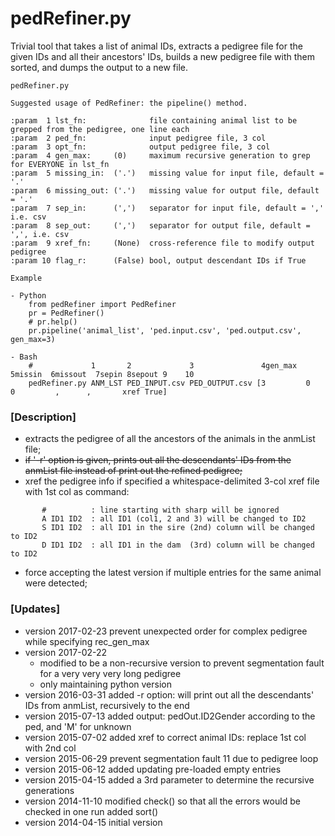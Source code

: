 # pedRefiner.py 

Trivial tool that takes a list of animal IDs, extracts a pedigree file for the given IDs and all their ancestors' IDs, builds a new pedigree file with them sorted, and dumps the output to a new file.

```
pedRefiner.py 

Suggested usage of PedRefiner: the pipeline() method.

:param  1 lst_fn:              file containing animal list to be grepped from the pedigree, one line each
:param  2 ped_fn:              input pedigree file, 3 col
:param  3 opt_fn:              output pedigree file, 3 col
:param  4 gen_max:     (0)     maximum recursive generation to grep for EVERYONE in lst_fn
:param  5 missing_in:  ('.')   missing value for input file, default = '.'
:param  6 missing_out: ('.')   missing value for output file, default = '.'
:param  7 sep_in:      (',')   separator for input file, default = ',' i.e. csv
:param  8 sep_out:     (',')   separator for output file, default = ',', i.e. csv
:param  9 xref_fn:     (None)  cross-reference file to modify output pedigree
:param 10 flag_r:      (False) bool, output descendant IDs if True

Example

- Python
    from pedRefiner import PedRefiner
    pr = PedRefiner()
    # pr.help()
    pr.pipeline('animal_list', 'ped.input.csv', 'ped.output.csv', gen_max=3)

- Bash
    #             1       2             3               4gen_max  5missin  6missout  7sepin 8sepout 9    10
    pedRefiner.py ANM_LST PED_INPUT.csv PED_OUTPUT.csv [3         0        0         ,      ,       xref True]
```

### [Description]
 - extracts the pedigree of all the ancestors of the animals in the anmList file;
 - ~~if '-r' option is given, prints out all the descendants' IDs from the anmList file instead of print out the refined pedigree;~~
 - xref the pedigree info if specified a whitespace-delimited 3-col xref file with 1st col as command:
```
       #          : line starting with sharp will be ignored
       A ID1 ID2  : all ID1 (col1, 2 and 3) will be changed to ID2
       S ID1 ID2  : all ID1 in the sire (2nd) column will be changed to ID2
       D ID1 ID2  : all ID1 in the dam  (3rd) column will be changed to ID2
```
 - force accepting the latest version if multiple entries for the same animal were detected;
 
### [Updates]
 - version 2017-02-23 prevent unexpected order for complex pedigree while specifying rec_gen_max
 - version 2017-02-22
    - modified to be a non-recursive version to prevent segmentation fault for a very very very long pedigree
    - only maintaining python version
 - version 2016-03-31 added -r option: will print out all the descendants' IDs from anmList, recursively to the end
 - version 2015-07-13 added output: pedOut.ID2Gender according to the ped, and 'M' for unknown
 - version 2015-07-02 added xref to correct animal IDs: replace 1st col with 2nd col
 - version 2015-06-29 prevent segmentation fault 11 due to pedigree loop
 - version 2015-06-12 added updating pre-loaded empty entries
 - version 2015-04-15 added a 3rd parameter to determine the recursive generations
 - version 2014-11-10 modified check() so that all the errors would be checked in one run
                      added sort()
 - version 2014-04-15 initial version